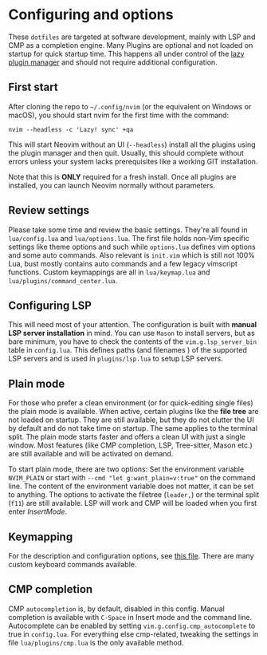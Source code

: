 
# Configuring and options

These `dotfiles` are targeted at software development, mainly with LSP and CMP as a completion engine. 
Many Plugins are optional and not loaded on startup for quick startup time. This happens all under 
control of the [lazy plugin manager](https://github.com/folke/lazy.nvim) and should not require additional configuration.

## First start

After cloning the repo to `~/.config/nvim` (or the equivalent on Windows or macOS), you should start nvim 
for the first time with the command:
```
nvim --headless -c 'Lazy! sync' +qa
```
This will start Neovim without an UI (`--headless`) install all the plugins using the plugin manager and 
then quit. Usually, this should complete without errors unless your system lacks prerequisites like a 
working GIT installation.

Note that this is **ONLY** required for a fresh install. Once all plugins are installed, you can launch 
Neovim normally without parameters.

## Review settings

Please take some time and review the basic settings. They're all found in `lua/config.lua` and 
`lua/options.lua`. The first file holds non-Vim specific settings like theme options and such while 
`options.lua` defines vim options and some auto commands. Also relevant is `init.vim` which is still not 
100% Lua, bust mostly contains auto commands and a few legacy vimscript functions. Custom keymappings are 
all in `lua/keymap.lua` and `lua/plugins/command_center.lua`.

## Configuring LSP

This will need most of your attention. The configuration is built with **manual LSP server installation** in 
mind. You can use `Mason` to install servers, but as bare minimum, you have to check the contents of 
the `vim.g.lsp_server_bin` table in `config.lua`. This defines paths (and filenames ) of the supported LSP 
servers and is used in `plugins/lsp.lua` to setup LSP servers.

## Plain mode

For those who prefer a clean environment (or for quick-editing single files) the plain mode is available. 
When active, certain plugins like the **file tree** are not loaded on startup. They are still available, 
but they do not clutter the UI by default and do not take time on startup. The same applies to the 
terminal split. The plain mode starts faster and offers a clean UI with just a single window. Most 
features (like CMP completion, LSP, Tree-sitter, Mason etc.) are still available and will be activated on 
demand.

To start plain mode, there are two options: Set the environment variable `NVIM_PLAIN` or start with `--cmd "let g:want_plain=v:true"`
on the command line. The content of the environment variable does not matter, it can be set to anything. 
The options to activate the filetree (`leader,`) or the terminal split (`f11`) are still available. LSP 
will work and CMP will be loaded when you first enter *InsertMode*. 

## Keymapping

For the description and configuration options, see [this file](keymap.md). There are many custom keyboard 
commands available.

## CMP completion

CMP `autocompletion` is, by default, disabled in this config. Manual completion is available with `C-Space` 
in Insert mode and the command line. Autocomplete can be enabled by setting 
`vim.g.config.cmp_autocomplete` to true in `config.lua`. For everything else cmp-related, tweaking the 
settings in file `lua/plugins/cmp.lua` is the only available method.


